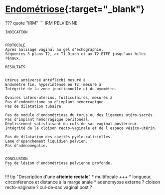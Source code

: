 # [**Endométriose**](https://radiopaedia.org/articles/endometriosis){:target="_blank"}  

??? quote "IRM"
    ```
    IRM PELVIENNE

    INDICATION


    PROTOCOLE
    Après balisage vaginal au gel d'échographie.
    Séquences 3 plans T2, ax T1 Dixon et ax T2 BTFE jusqu'aux hiles rénaux.

    RESULTATS


    Utérus antéversé antéfléchi mesuré à 
    Endomètre fin, hyperintense en T2, mesuré à
    Intégrité de la zone jonctionnelle et du myomètre.

    Ovaires latéro-utérins, folliculaires, mesurés à
    Pas d'endométriome ou d'implant hémorragique.
    Pas de dilatation tubaire.

    Pas de nodule d'endométriose du torus ou des ligamens utéro-sacrés.
    Pas d'implant hémorragique péritonéal.
    Déplissement satisfaisant du culs-de-sac vaginal postérieur.
    Intégrité de la cloison recto-vaginale et de l'espace vésico-utérin.

    Pas de dilatation des cavités pyélo-calicielles.
    Lame d'épanchement liquidien pelvien.
    Pas d'adénomégalie.


    CONCLUSION
    Pas de lésion d'endométriose pelvienne profonde.
    ```

!!! tip "Description d'une **atteinte rectale**"
    * multifocale +++
    * longueur, circonférence et distance à la marge anale
    * adénomyose externe ? cloison recto-vaginale ? cul-de-sac vaginal post ?